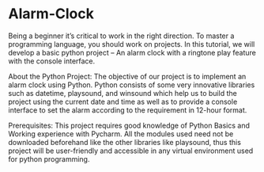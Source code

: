 # Alarm-Clock
Being a beginner it’s critical to work in the right direction. To master a programming language, you should work on projects. In this tutorial, we will develop a basic python project – An alarm clock with a ringtone play feature with the console interface.  

About the Python Project:
The objective of our project is to implement an alarm clock using Python. Python consists of some very innovative libraries such as datetime, playsound, and winsound which help us to build the project using the current date and time as well as to provide a console interface to set the alarm according to the requirement in 12-hour format.

Prerequisites:
This project requires good knowledge of Python Basics and Working experience with Pycharm. All the modules used need not be downloaded beforehand like the other libraries like playsound, thus this project will be user-friendly and accessible in any virtual environment used for python programming.
